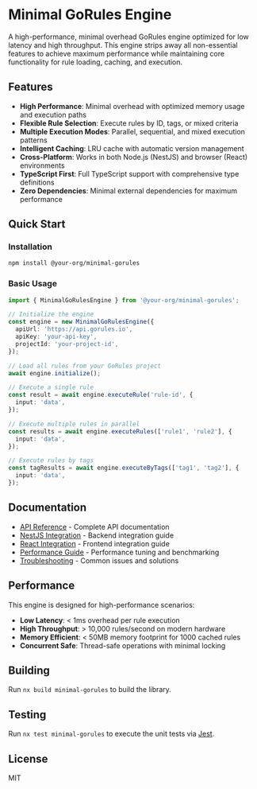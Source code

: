 # Minimal GoRules Engine

A high-performance, minimal overhead GoRules engine optimized for low latency and high throughput. This engine strips away all non-essential features to achieve maximum performance while maintaining core functionality for rule loading, caching, and execution.

## Features

- **High Performance**: Minimal overhead with optimized memory usage and execution paths
- **Flexible Rule Selection**: Execute rules by ID, tags, or mixed criteria
- **Multiple Execution Modes**: Parallel, sequential, and mixed execution patterns
- **Intelligent Caching**: LRU cache with automatic version management
- **Cross-Platform**: Works in both Node.js (NestJS) and browser (React) environments
- **TypeScript First**: Full TypeScript support with comprehensive type definitions
- **Zero Dependencies**: Minimal external dependencies for maximum performance

## Quick Start

### Installation

```bash
npm install @your-org/minimal-gorules
```

### Basic Usage

```typescript
import { MinimalGoRulesEngine } from '@your-org/minimal-gorules';

// Initialize the engine
const engine = new MinimalGoRulesEngine({
  apiUrl: 'https://api.gorules.io',
  apiKey: 'your-api-key',
  projectId: 'your-project-id',
});

// Load all rules from your GoRules project
await engine.initialize();

// Execute a single rule
const result = await engine.executeRule('rule-id', {
  input: 'data',
});

// Execute multiple rules in parallel
const results = await engine.executeRules(['rule1', 'rule2'], {
  input: 'data',
});

// Execute rules by tags
const tagResults = await engine.executeByTags(['tag1', 'tag2'], {
  input: 'data',
});
```

## Documentation

- [API Reference](./docs/api-reference.md) - Complete API documentation
- [NestJS Integration](./docs/nestjs-integration.md) - Backend integration guide
- [React Integration](./docs/react-integration.md) - Frontend integration guide
- [Performance Guide](./docs/performance-guide.md) - Performance tuning and benchmarking
- [Troubleshooting](./docs/troubleshooting.md) - Common issues and solutions

## Performance

This engine is designed for high-performance scenarios:

- **Low Latency**: < 1ms overhead per rule execution
- **High Throughput**: > 10,000 rules/second on modern hardware
- **Memory Efficient**: < 50MB memory footprint for 1000 cached rules
- **Concurrent Safe**: Thread-safe operations with minimal locking

## Building

Run `nx build minimal-gorules` to build the library.

## Testing

Run `nx test minimal-gorules` to execute the unit tests via [Jest](https://jestjs.io).

## License

MIT
